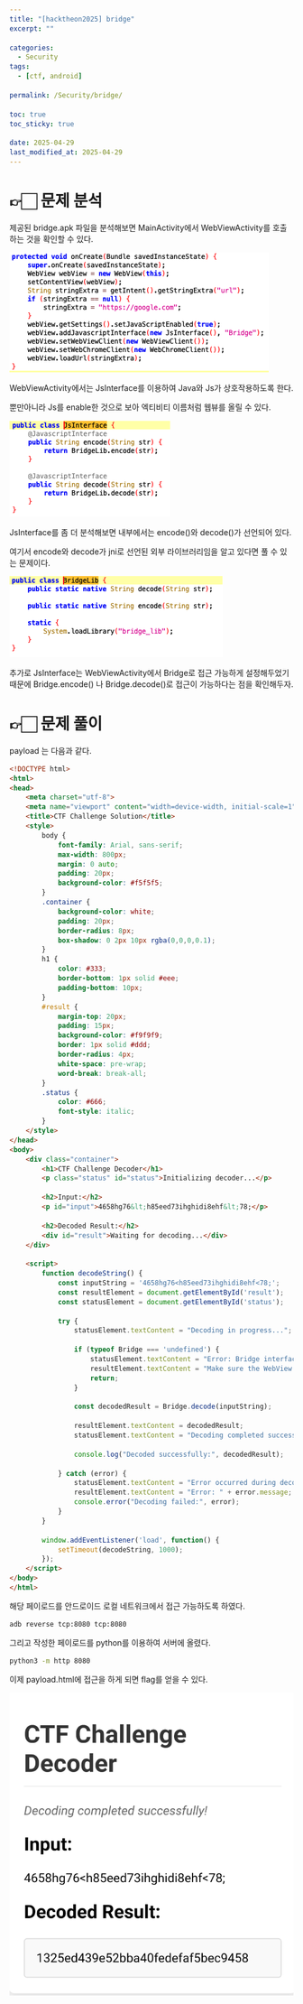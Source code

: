 ```yaml
---
title: "[hacktheon2025] bridge"
excerpt: ""

categories:
  - Security
tags:
  - [ctf, android]

permalink: /Security/bridge/

toc: true
toc_sticky: true

date: 2025-04-29
last_modified_at: 2025-04-29
---
```


# 👉🏻 문제 분석 

제공된 bridge.apk 파일을 분석해보면 MainActivity에서 WebViewActivity를 호출하는 것을 확인할 수 있다.


<img src="/assets/images/WebViewActivity.png">

WebViewActivity에서는 JsInterface를 이용하여 Java와 Js가 상호작용하도록 한다.

뿐만아니라 Js를 enable한 것으로 보아 엑티비티 이름처럼 웹뷰를 올릴 수 있다.


<img src="/assets/images/JsInterface.png">

JsInterface를 좀 더 분석해보면 내부에서는 encode()와 decode()가 선언되어 있다.

여기서 encode와 decode가 jni로 선언된 외부 라이브러리임을 알고 있다면 풀 수 있는 문제이다.


<img src="/assets/images/jni.png">

추가로 JsInterface는 WebViewActivity에서 Bridge로 접근 가능하게 설정해두었기 때문에 Bridge.encode() 나 Bridge.decode()로 접근이 가능하다는 점을 확인해두자.

# 👉🏻 문제 풀이
payload 는 다음과 같다.

```html
<!DOCTYPE html>
<html>
<head>
    <meta charset="utf-8">
    <meta name="viewport" content="width=device-width, initial-scale=1">
    <title>CTF Challenge Solution</title>
    <style>
        body {
            font-family: Arial, sans-serif;
            max-width: 800px;
            margin: 0 auto;
            padding: 20px;
            background-color: #f5f5f5;
        }
        .container {
            background-color: white;
            padding: 20px;
            border-radius: 8px;
            box-shadow: 0 2px 10px rgba(0,0,0,0.1);
        }
        h1 {
            color: #333;
            border-bottom: 1px solid #eee;
            padding-bottom: 10px;
        }
        #result {
            margin-top: 20px;
            padding: 15px;
            background-color: #f9f9f9;
            border: 1px solid #ddd;
            border-radius: 4px;
            white-space: pre-wrap;
            word-break: break-all;
        }
        .status {
            color: #666;
            font-style: italic;
        }
    </style>
</head>
<body>
    <div class="container">
        <h1>CTF Challenge Decoder</h1>
        <p class="status" id="status">Initializing decoder...</p>

        <h2>Input:</h2>
        <p id="input">4658hg76&lt;h85eed73ihghidi8ehf&lt;78;</p>

        <h2>Decoded Result:</h2>
        <div id="result">Waiting for decoding...</div>
    </div>

    <script>
        function decodeString() {
            const inputString = '4658hg76<h85eed73ihghidi8ehf<78;';
            const resultElement = document.getElementById('result');
            const statusElement = document.getElementById('status');

            try {
                statusElement.textContent = "Decoding in progress...";

                if (typeof Bridge === 'undefined') {
                    statusElement.textContent = "Error: Bridge interface not found!";
                    resultElement.textContent = "Make sure the WebView has JavascriptInterface properly configured.";
                    return;
                }

                const decodedResult = Bridge.decode(inputString);

                resultElement.textContent = decodedResult;
                statusElement.textContent = "Decoding completed successfully!";

                console.log("Decoded successfully:", decodedResult);

            } catch (error) {
                statusElement.textContent = "Error occurred during decoding!";
                resultElement.textContent = "Error: " + error.message;
                console.error("Decoding failed:", error);
            }
        }

        window.addEventListener('load', function() {
            setTimeout(decodeString, 1000);
        });
    </script>
</body>
</html>
```

해당 페이로드를 안드로이드 로컬 네트워크에서 접근 가능하도록 하였다.
```bash 
adb reverse tcp:8080 tcp:8080
```

그리고 작성한 페이로드를 python를 이용하여 서버에 올렸다. 
```bash 
python3 -m http 8080
```

이제 payload.html에 접근을 하게 되면 flag를 얻을 수 있다.

<img src="/assets/images/bridge.png">


